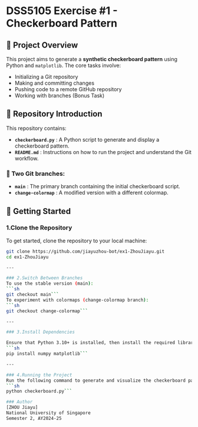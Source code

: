 # DSS5105 Exercise #1 - Checkerboard Pattern

## 📌 Project Overview
This project aims to generate a **synthetic checkerboard pattern** using Python and `matplotlib`. The core tasks involve:

- Initializing a Git repository
- Making and committing changes
- Pushing code to a remote GitHub repository
- Working with branches (Bonus Task)

## 📂 Repository Introduction
This repository contains:

- **`checkerboard.py`** : A Python script to generate and display a checkerboard pattern.
- **`README.md`** : Instructions on how to run the project and understand the Git workflow.

### 🔀 Two Git branches:
- **`main`** : The primary branch containing the initial checkerboard script.
- **`change-colormap`** : A modified version with a different colormap.


## 🚀 Getting Started

### 1️.Clone the Repository
To get started, clone the repository to your local machine:
```sh
git clone https://github.com/jiayuzhou-bot/ex1-ZhouJiayu.git
cd ex1-ZhouJiayu

---

### 2.Switch Between Branches
To use the stable version (main):
```sh
git checkout main```
To experiment with colormaps (change-colormap branch):
```sh
git checkout change-colormap```

---

### 3.Install Dependencies

Ensure that Python 3.10+ is installed, then install the required libraries:
```sh
pip install numpy matplotlib```

---

### 4.Running the Project
Run the following command to generate and visualize the checkerboard pattern:
```sh
python checkerboard.py```

### Author
[ZHOU Jiayu]
National University of Singapore
Semester 2, AY2024-25

